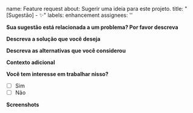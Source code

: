 name: Feature request
about: Sugerir uma ideia para este projeto.
title: "[Sugestão] - ✨"
labels: enhancement
assignees: ''


**Sua sugestão está relacionada a um problema? Por favor descreva**
<!-- Uma descrição clara e concisa de qual é o problema. -->

**Descreva a solução que você deseja**
<!-- Uma descrição clara e concisa do que você deseja que aconteça. -->

**Descreva as alternativas que você considerou**
<!-- Uma descrição clara e concisa de quaisquer soluções ou recursos alternativos que você considerou. -->

**Contexto adicional**
<!-- Adicione qualquer outro contexto ou capturas de tela sobre a solicitação de recurso aqui. -->

**Você tem interesse em trabalhar nisso?**
- [ ] Sim
- [ ] Não

**Screenshots**
<!-- Adicionar screenshots caso seja necessário. -->